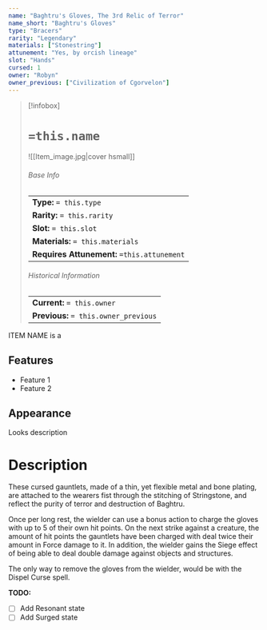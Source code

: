 ```yaml
---
name: "Baghtru's Gloves, The 3rd Relic of Terror"
name_short: "Baghtru's Gloves"
type: "Bracers"
rarity: "Legendary"
materials: ["Stonestring"]
attunement: "Yes, by orcish lineage"
slot: "Hands"
cursed: 1
owner: "Robyn"
owner_previous: ["Civilization of Cgorvelon"]
---
```

> [!infobox]  
> # `=this.name`
> ![[Item_image.jpg|cover hsmall]]
> ###### Base Info
> | |
> |---|
> | **Type:** `= this.type` |
> | **Rarity:** `= this.rarity` |
> | **Slot:** `= this.slot` |
> | **Materials:** `= this.materials` |
> | **Requires Attunement:** `=this.attunement` |
> ###### Historical Information
> | |
> |---|
> | **Current:** `= this.owner` |
> | **Previous:** `= this.owner_previous` |

ITEM NAME is a 
## Features
- Feature 1
- Feature 2
## Appearance
Looks description
# Description
These cursed gauntlets, made of a thin, yet flexible metal and bone plating, are attached to the wearers fist through the stitching of Stringstone, and reflect the purity of terror and destruction of Baghtru.  
  
Once per long rest, the wielder can use a bonus action to charge the gloves with up to 5 of their own hit points. On the next strike against a creature, the amount of hit points the gauntlets have been charged with deal twice their amount in Force damage to it. In addition, the wielder gains the Siege effect of being able to deal double damage against objects and structures.  
  
The only way to remove the gloves from the wielder, would be with the Dispel Curse spell.

**TODO:**
- [ ] Add Resonant state
- [ ] Add Surged state